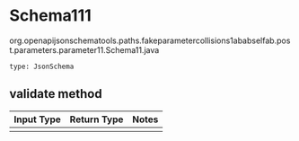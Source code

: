 # Schema111
org.openapijsonschematools.paths.fakeparametercollisions1ababselfab.post.parameters.parameter11.Schema11.java
```
type: JsonSchema
```

## validate method
Input Type | Return Type | Notes
------------ | ------------- | -------------
 |  |
